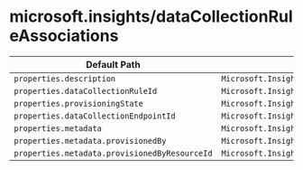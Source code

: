 # microsoft.insights/dataCollectionRuleAssociations

| Default Path | Alias |
|---|---|
| `properties.description` | `Microsoft.Insights/dataCollectionRuleAssociations/description` |
| `properties.dataCollectionRuleId` | `Microsoft.Insights/dataCollectionRuleAssociations/dataCollectionRuleId` |
| `properties.provisioningState` | `Microsoft.Insights/dataCollectionRuleAssociations/provisioningState` |
| `properties.dataCollectionEndpointId` | `Microsoft.Insights/dataCollectionRuleAssociations/dataCollectionEndpointId` |
| `properties.metadata` | `Microsoft.Insights/dataCollectionRuleAssociations/metadata` |
| `properties.metadata.provisionedBy` | `Microsoft.Insights/dataCollectionRuleAssociations/metadata.provisionedBy` |
| `properties.metadata.provisionedByResourceId` | `Microsoft.Insights/dataCollectionRuleAssociations/metadata.provisionedByResourceId` |

